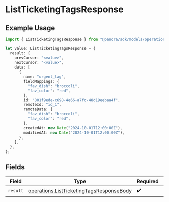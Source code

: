 # ListTicketingTagsResponse

## Example Usage

```typescript
import { ListTicketingTagsResponse } from "@panora/sdk/models/operations";

let value: ListTicketingTagsResponse = {
  result: {
    prevCursor: "<value>",
    nextCursor: "<value>",
    data: [
      {
        name: "urgent_tag",
        fieldMappings: {
          "fav_dish": "broccoli",
          "fav_color": "red",
        },
        id: "801f9ede-c698-4e66-a7fc-48d19eebaa4f",
        remoteId: "id_1",
        remoteData: {
          "fav_dish": "broccoli",
          "fav_color": "red",
        },
        createdAt: new Date("2024-10-01T12:00:00Z"),
        modifiedAt: new Date("2024-10-01T12:00:00Z"),
      },
    ],
  },
};
```

## Fields

| Field                                                                                                | Type                                                                                                 | Required                                                                                             | Description                                                                                          |
| ---------------------------------------------------------------------------------------------------- | ---------------------------------------------------------------------------------------------------- | ---------------------------------------------------------------------------------------------------- | ---------------------------------------------------------------------------------------------------- |
| `result`                                                                                             | [operations.ListTicketingTagsResponseBody](../../models/operations/listticketingtagsresponsebody.md) | :heavy_check_mark:                                                                                   | N/A                                                                                                  |